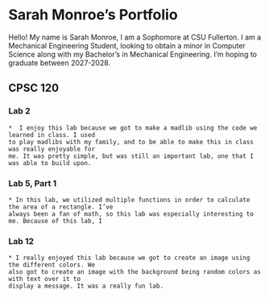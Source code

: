 # Sarah Monroe’s Portfolio

  Hello! My name is Sarah Monroe, I am a Sophomore at CSU Fullerton. 
  I am a Mechanical Engineering Student, looking to obtain a minor in Computer Science 
  along with my Bachelor’s in Mechanical Engineering. I’m hoping to graduate between 2027-2028.

## CPSC 120 

  ###  Lab 2
    *  I enjoy this lab because we got to make a madlib using the code we learned in class. I used
    to play madlibs with my family, and to be able to make this in class was really enjoyable for
    me. It was pretty simple, but was still an important lab, one that I was able to build upon.

  ### Lab 5, Part 1
    * In this lab, we utilized multiple functions in order to calculate the area of a rectangle. I’ve
    always been a fan of math, so this lab was especially interesting to me. Because of this lab, I 
    
  ### Lab 12
    * I really enjoyed this lab because we got to create an image using the different colors. We 
    also got to create an image with the background being random colors as with text over it to 
    display a message. It was a really fun lab.
